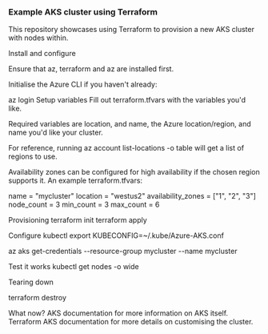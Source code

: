 ### Example AKS cluster using Terraform

This repository showcases using Terraform to provision a new AKS cluster with nodes within.

Install and configure

Ensure that az, terraform and az are installed first.

Initialise the Azure CLI if you haven't already:

az login
Setup variables
Fill out terraform.tfvars with the variables you'd like.

Required variables are location, and name, the Azure location/region, and name you'd like your cluster.

For reference, running az account list-locations -o table will get a list of regions to use.

Availability zones can be configured for high availability if the chosen region supports it. An example terraform.tfvars:

name               = "mycluster"
location           = "westus2"
availability_zones = ["1", "2", "3"]
node_count         = 3
min_count          = 3
max_count          = 6

Provisioning
terraform init
terraform apply

Configure kubectl
export KUBECONFIG=~/.kube/Azure-AKS.conf

az aks get-credentials --resource-group mycluster --name mycluster


Test it works
kubectl get nodes -o wide

Tearing down

terraform destroy

What now?
AKS documentation for more information on AKS itself.
Terraform AKS documentation for more details on customising the cluster.

